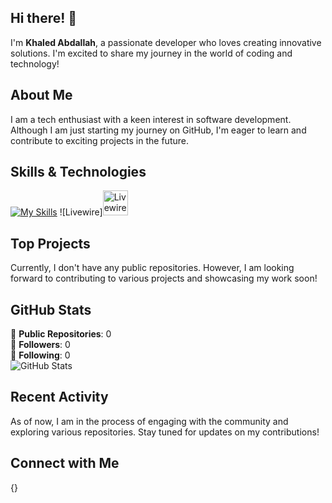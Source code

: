 ## Hi there! 👋

I'm **Khaled Abdallah**, a passionate developer who loves creating innovative solutions. I'm excited to share my journey in the world of coding and technology!

## About Me

I am a tech enthusiast with a keen interest in software development. Although I am just starting my journey on GitHub, I'm eager to learn and contribute to exciting projects in the future.

## Skills & Technologies

[![My Skills](https://skillicons.dev/icons?i=html,css,js,php,laravel,tailwind,bootstrap,alpinejs,mysql,wordpress,figma,git,github&perline=8)](https://skillicons.dev)
![Livewire]<img src="https://cdn.jsdelivr.net/gh/devicons/devicon/icons/laravel/laravel-plain.svg" title="Livewire" width="40" height="40"/>

## Top Projects

Currently, I don't have any public repositories. However, I am looking forward to contributing to various projects and showcasing my work soon!

## GitHub Stats

🌟 **Public Repositories**: 0  
👥 **Followers**: 0  
👤 **Following**: 0  
![GitHub Stats](https://github-readme-stats.vercel.app/api?username=khaledAbdalah&show_icons=true&theme=radical)

## Recent Activity

As of now, I am in the process of engaging with the community and exploring various repositories. Stay tuned for updates on my contributions!

## Connect with Me

{}
